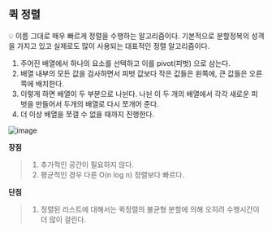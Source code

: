 ## 퀵 정렬

<aside>
💡 이름 그대로 매우 빠르게 정렬을 수행하는 알고리즘이다. 기본적으로 분할정복의 성격을 가지고 있고 실제로도 많이 사용되는 대표적인 정렬 알고리즘이다.

</aside>

1. 주어진 배열에서 하나의 요소를 선택하고 이를 pivot(피벗) 으로 삼는다.
2. 배열 내부의 모든 값을 검사하면서 피벗 값보다 작은 값들은 왼쪽에, 큰 값들은 오른쪽에 배치한다.
3. 이렇게 하면 배열이 두 부분으로 나뉜다. 나뉜 이 두 개의 배열에서 각각 새로운 피벗을 만들어서 두개의 배열로 다시 쪼개어 준다.
4. 더 이상 배열을 쪼갤 수 없을 때까지 진행한다.

![image](https://github.com/Three-Idiots-Algorithm-Study/Yongsu_study/assets/101508006/c2fb9619-9d16-4c6c-86e2-b0d96d64a114)


**장점**

> 
> 
> 1. 추가적인  공간이 필요하지 않다.
> 2. 평균적인 경우 다른 O(n log n) 정렬보다 빠르다.

**단점**

> 
> 
> 1. 정렬된 리스트에 대해서는 퀵정렬의 불균형 분할에 의해 오히려 수행시간이 더 많이 걸린다.
